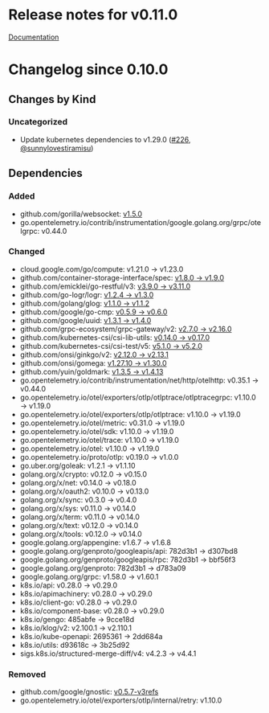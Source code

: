 # Release notes for v0.11.0

[Documentation](https://kubernetes-csi.github.io/)

# Changelog since 0.10.0

## Changes by Kind

### Uncategorized

- Update kubernetes dependencies to v1.29.0 ([#226](https://github.com/kubernetes-csi/external-health-monitor/pull/226), [@sunnylovestiramisu](https://github.com/sunnylovestiramisu))

## Dependencies

### Added
- github.com/gorilla/websocket: [v1.5.0](https://github.com/gorilla/websocket/tree/v1.5.0)
- go.opentelemetry.io/contrib/instrumentation/google.golang.org/grpc/otelgrpc: v0.44.0

### Changed
- cloud.google.com/go/compute: v1.21.0 → v1.23.0
- github.com/container-storage-interface/spec: [v1.8.0 → v1.9.0](https://github.com/container-storage-interface/spec/compare/v1.8.0...v1.9.0)
- github.com/emicklei/go-restful/v3: [v3.9.0 → v3.11.0](https://github.com/emicklei/go-restful/v3/compare/v3.9.0...v3.11.0)
- github.com/go-logr/logr: [v1.2.4 → v1.3.0](https://github.com/go-logr/logr/compare/v1.2.4...v1.3.0)
- github.com/golang/glog: [v1.1.0 → v1.1.2](https://github.com/golang/glog/compare/v1.1.0...v1.1.2)
- github.com/google/go-cmp: [v0.5.9 → v0.6.0](https://github.com/google/go-cmp/compare/v0.5.9...v0.6.0)
- github.com/google/uuid: [v1.3.1 → v1.4.0](https://github.com/google/uuid/compare/v1.3.1...v1.4.0)
- github.com/grpc-ecosystem/grpc-gateway/v2: [v2.7.0 → v2.16.0](https://github.com/grpc-ecosystem/grpc-gateway/v2/compare/v2.7.0...v2.16.0)
- github.com/kubernetes-csi/csi-lib-utils: [v0.14.0 → v0.17.0](https://github.com/kubernetes-csi/csi-lib-utils/compare/v0.14.0...v0.17.0)
- github.com/kubernetes-csi/csi-test/v5: [v5.1.0 → v5.2.0](https://github.com/kubernetes-csi/csi-test/v5/compare/v5.1.0...v5.2.0)
- github.com/onsi/ginkgo/v2: [v2.12.0 → v2.13.1](https://github.com/onsi/ginkgo/v2/compare/v2.12.0...v2.13.1)
- github.com/onsi/gomega: [v1.27.10 → v1.30.0](https://github.com/onsi/gomega/compare/v1.27.10...v1.30.0)
- github.com/yuin/goldmark: [v1.3.5 → v1.4.13](https://github.com/yuin/goldmark/compare/v1.3.5...v1.4.13)
- go.opentelemetry.io/contrib/instrumentation/net/http/otelhttp: v0.35.1 → v0.44.0
- go.opentelemetry.io/otel/exporters/otlp/otlptrace/otlptracegrpc: v1.10.0 → v1.19.0
- go.opentelemetry.io/otel/exporters/otlp/otlptrace: v1.10.0 → v1.19.0
- go.opentelemetry.io/otel/metric: v0.31.0 → v1.19.0
- go.opentelemetry.io/otel/sdk: v1.10.0 → v1.19.0
- go.opentelemetry.io/otel/trace: v1.10.0 → v1.19.0
- go.opentelemetry.io/otel: v1.10.0 → v1.19.0
- go.opentelemetry.io/proto/otlp: v0.19.0 → v1.0.0
- go.uber.org/goleak: v1.2.1 → v1.1.10
- golang.org/x/crypto: v0.12.0 → v0.15.0
- golang.org/x/net: v0.14.0 → v0.18.0
- golang.org/x/oauth2: v0.10.0 → v0.13.0
- golang.org/x/sync: v0.3.0 → v0.4.0
- golang.org/x/sys: v0.11.0 → v0.14.0
- golang.org/x/term: v0.11.0 → v0.14.0
- golang.org/x/text: v0.12.0 → v0.14.0
- golang.org/x/tools: v0.12.0 → v0.14.0
- google.golang.org/appengine: v1.6.7 → v1.6.8
- google.golang.org/genproto/googleapis/api: 782d3b1 → d307bd8
- google.golang.org/genproto/googleapis/rpc: 782d3b1 → bbf56f3
- google.golang.org/genproto: 782d3b1 → d783a09
- google.golang.org/grpc: v1.58.0 → v1.60.1
- k8s.io/api: v0.28.0 → v0.29.0
- k8s.io/apimachinery: v0.28.0 → v0.29.0
- k8s.io/client-go: v0.28.0 → v0.29.0
- k8s.io/component-base: v0.28.0 → v0.29.0
- k8s.io/gengo: 485abfe → 9cce18d
- k8s.io/klog/v2: v2.100.1 → v2.110.1
- k8s.io/kube-openapi: 2695361 → 2dd684a
- k8s.io/utils: d93618c → 3b25d92
- sigs.k8s.io/structured-merge-diff/v4: v4.2.3 → v4.4.1

### Removed
- github.com/google/gnostic: [v0.5.7-v3refs](https://github.com/google/gnostic/tree/v0.5.7-v3refs)
- go.opentelemetry.io/otel/exporters/otlp/internal/retry: v1.10.0
